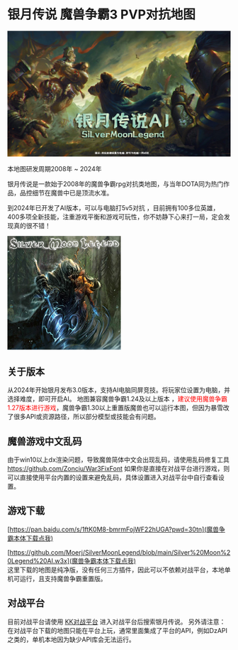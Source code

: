 # 银月传说 魔兽争霸3 PVP对抗地图
<img src="https://github.com/Moerj/SilverMoonLegend/blob/main/%E6%B8%B8%E6%88%8F%E8%BD%BD%E5%85%A5%E7%95%8C%E9%9D%A2.jpg?raw=true"/>

本地图研发周期2008年 ~ 2024年<br>

银月传说是一款始于2008年的魔兽争霸rpg对抗类地图，与当年DOTA同为热门作品，品控细节在魔兽中已是顶流水准。

到2024年已开发了AI版本，可以与电脑打5v5对抗 ，目前拥有100多位英雄，400多项全新技能，注重游戏平衡和游戏可玩性，你不妨静下心来打一局，定会发现真的很不错！

<img src="https://github.com/Moerj/SilverMoonLegend/blob/main/cover.jpg"/>

## 关于版本
从2024年开始银月发布3.0版本，支持AI电脑同屏竞技。将玩家位设置为电脑，并选择难度，即可开启AI。
地图兼容魔兽争霸1.24及以上版本 ，<span style="color:red">建议使用魔兽争霸1.27版本进行游戏</span>，魔兽争霸1.30以上重置版魔兽也可以运行本图，但因为暴雪改了很多API或资源路径，所以部分模型或技能会有问题。

## 魔兽游戏中文乱码
由于win10以上dx渲染问题，导致魔兽简体中文会出现乱码，请使用乱码修复工具 https://github.com/Zonciu/War3FixFont
如果你是直接在对战平台进行游戏，则可以直接使用平台内置的设置来避免乱码，具体设置进入对战平台中自行查看设置。

## 游戏下载

[https://pan.baidu.com/s/1ftK0M8-bmrmFojWF22hUGA?pwd=30tn](魔兽争霸本体下载点我)  

[https://github.com/Moerj/SilverMoonLegend/blob/main/Silver%20Moon%20Legend%20AI.w3x](魔兽争霸本体下载点我)  
这里下载的地图是纯净版，没有任何三方插件，因此可以不依赖对战平台，本地单机可运行，且支持魔兽争霸重置版。

## 对战平台
目前对战平台请使用 <a href="https://www.reckfeng.com" target="_blank">KK对战平台</a> 进入对战平台后搜索银月传说。
另外请注意：在对战平台下载的地图只能在平台上玩，通常里面集成了平台的API，例如DzAPI之类的，单机本地因为缺少API库会无法运行。


